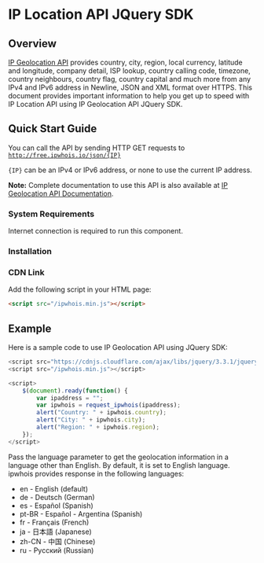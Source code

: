 # IP Location API JQuery SDK

## Overview

[IP Geolocation API](https://ipwhois.io) provides country, city, region, local currency, latitude and longitude, company detail, ISP lookup, country calling code, timezone, country neighbours, country flag, country capital 
and much more from any IPv4 and IPv6 address in Newline, JSON and XML format over HTTPS. This document provides important information to help you get up to speed with IP Location API using IP Geolocation API JQuery SDK.

## Quick Start Guide

You can call the API by sending HTTP GET requests to <code>http://free.ipwhois.io/json/{IP}</code>

<code>{IP}</code> can be an IPv4 or IPv6 address, or none to use the current IP address.

<strong>Note:</strong> Complete documentation to use this API is also available at <a href="https://ipwhois.io/documentation">IP Geolocation API Documentation</a>.

### System Requirements  

Internet connection is required to run this component.

### Installation
### CDN Link

Add the following script in your HTML page:

```html
<script src="/ipwhois.min.js"></script>
```

## Example

Here is a sample code to use IP Geolocation API using JQuery SDK:

```javascript
<script src="https://cdnjs.cloudflare.com/ajax/libs/jquery/3.3.1/jquery.min.js"></script>
<script src="/ipwhois.min.js"></script>

<script>    
    $(document).ready(function() {
        var ipaddress = "";
        var ipwhois = request_ipwhois(ipaddress);
	    alert("Country: " + ipwhois.country);
        alert("City: " + ipwhois.city);
        alert("Region: " + ipwhois.region);
    });
</script>
```

Pass the language parameter to get the geolocation information in a language other than English. By default, it is set to English language.<br>
ipwhois provides response in the following languages:
  
<ul>
<li>en -	English (default)</li>
<li>de -	Deutsch (German)</li>
<li>es -	Español (Spanish)</li>
<li>pt-BR -	Español - Argentina (Spanish)</li>
<li>fr -	Français (French)</li>
<li>ja -	日本語 (Japanese)</li>
<li>zh-CN -	中国 (Chinese)</li>
<li>ru -	Русский (Russian)</li>
</ul>
